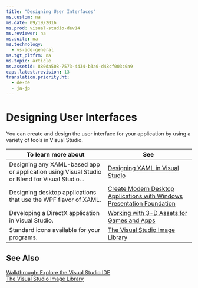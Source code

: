 ```yaml
---
title: "Designing User Interfaces"
ms.custom: na
ms.date: 09/19/2016
ms.prod: visual-studio-dev14
ms.reviewer: na
ms.suite: na
ms.technology: 
  - vs-ide-general
ms.tgt_pltfrm: na
ms.topic: article
ms.assetid: 880da508-7573-4434-b3a0-d48cf003c0a9
caps.latest.revision: 13
translation.priority.ht: 
  - de-de
  - ja-jp
---
```

# Designing User Interfaces
You can create and design the user interface for your application by using a variety of tools in Visual Studio.  
  
|To learn more about|See|  
|-------------------------|---------|  
|Designing any XAML-based app or application using Visual Studio or Blend for Visual Studio.   .|[Designing XAML in Visual Studio](../vs140/Designing-XAML-in-Visual-Studio.md)|  
|Designing desktop applications that use the WPF flavor of XAML.|[Create Modern Desktop Applications with Windows Presentation Foundation](../vs140/Create-Modern-Desktop-Applications-with-Windows-Presentation-Foundation.md)|  
|Developing a DirectX application in Visual Studio.|[Working with 3-D Assets for Games and Apps](../vs140/Working-with-3-D-Assets-for-Games-and-Apps.md)|  
|Standard icons available for your programs.|[The Visual Studio Image Library](../vs140/The-Visual-Studio-Image-Library.md)|  
  
## See Also  
 [Walkthrough: Explore the Visual Studio IDE](../vs140/Walkthrough--Create-a-Simple-Application-with-Visual-C#-or-Visual-Basic.md)   
 [The Visual Studio Image Library](../vs140/The-Visual-Studio-Image-Library.md)